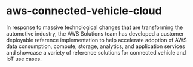# aws-connected-vehicle-cloud
In response to massive technological changes that are transforming the automotive industry, the AWS Solutions team has developed a customer deployable reference implementation to help accelerate adoption of AWS data consumption, compute, storage, analytics, and application services and showcase a variety of reference solutions for connected vehicle and IoT use cases.
